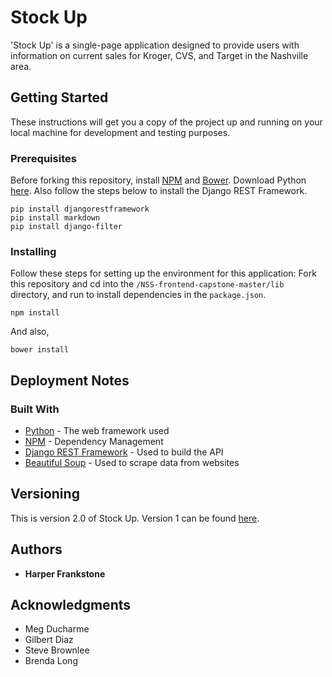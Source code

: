 # Stock Up

'Stock Up' is a single-page application designed to provide users with information on current sales for Kroger, CVS, and Target in the Nashville area.  

## Getting Started

These instructions will get you a copy of the project up and running on your local machine for development and testing purposes. 

### Prerequisites

Before forking this repository, install [NPM](https://docs.npmjs.com/getting-started/installing-node) and [Bower](https://bower.io/#install-bower).   Download Python [here](https://www.python.org/downloads/). Also follow the steps below to install the Django REST Framework.

```
pip install djangorestframework
pip install markdown 
pip install django-filter 
```

### Installing

Follow these steps for setting up the environment for this application:
Fork this repository and cd into the ```/NSS-frontend-capstone-master/lib``` directory, and run to install dependencies in the ```package.json```.

```
npm install
```

And also, 

```
bower install
```

## Deployment Notes

### Built With

* [Python](https://www.python.org/) - The web framework used
* [NPM](https://www.npmjs.com/) - Dependency Management
* [Django REST Framework](http://www.django-rest-framework.org/) - Used to build the API
* [Beautiful Soup](https://www.crummy.com/software/BeautifulSoup/bs4/doc/#installing-beautiful-soup) - Used to scrape data from websites 

## Versioning

This is version 2.0 of Stock Up.  Version 1 can be found [here](https://github.com/hfrankst/NSS-frontend-capstone). 

## Authors

* **Harper Frankstone**

## Acknowledgments

* Meg Ducharme
* Gilbert Diaz
* Steve Brownlee
* Brenda Long
